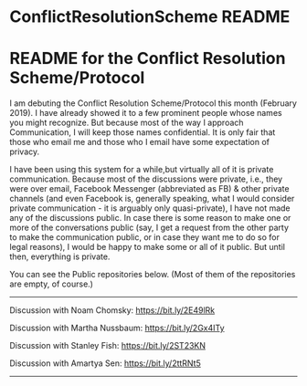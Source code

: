 # ConflictResolutionScheme README

# README for the Conflict Resolution Scheme/Protocol

I am debuting the Conflict Resolution Scheme/Protocol this
month (February 2019). I have already showed it to a few prominent people
whose names you might recognize. But because most of the way I approach
Communication, I will keep those names confidential. It is only fair that
those who email me and those who I email have some expectation of privacy.

I have been using this system for a while,but virtually all of it is
private communication. Because most of the discussions were private, i.e., 
they were over email, Facebook Messenger (abbreviated as FB) & other private
channels (and even Facebook is, generally speaking, what I would consider 
private communication - it is arguably only quasi-private), I have
not made any of the discussions public. In case there is some reason to
make one or more of the conversations public (say, I  get a request from 
the other party to make the communication public, or in case they want me 
to do so for  legal reasons), I would be happy to make some or all of it 
public. But until then, everything is private.

You can see the Public repositories below. (Most of them of the repositories
are empty, of course.)
_______________________________________________________________


Discussion with Noam Chomsky: https://bit.ly/2E49lRk

Discussion with Martha Nussbaum: https://bit.ly/2Gx4ITy

Discussion with Stanley Fish: https://bit.ly/2ST23KN

Discussion with Amartya Sen: https://bit.ly/2ttRNt5


_______________________________________________________________
